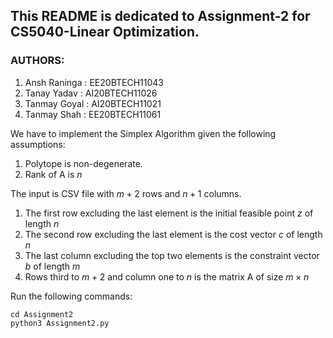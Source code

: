 ## This README is dedicated to Assignment-2 for CS5040-Linear Optimization.

### AUTHORS:
1. Ansh Raninga : EE20BTECH11043
2. Tanay Yadav : AI20BTECH11026
3. Tanmay Goyal : AI20BTECH11021
4. Tanmay Shah : EE20BTECH11061

We have to implement the Simplex Algorithm given the following assumptions:
1. Polytope is non-degenerate.
2. Rank of A is $n$ 


The input is CSV file with $m+2$ rows and $n+1$ columns. 
1. The first row excluding the last element is the initial feasible point $z$ of length $n$
2. The second row excluding the last element is the cost vector $c$ of length $n$
3. The last column excluding the top two elements is the constraint vector $b$ of length $m$
4. Rows third to $m+2$ and column one to $n$ is the matrix A of size $m\times n$

Run the following commands: <br /> 
```
cd Assignment2
python3 Assignment2.py
```
